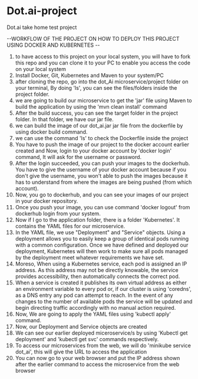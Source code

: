 # Dot.ai-project
Dot.ai take home test project

--WORKFLOW OF THE PROJECT ON HOW TO DEPLOY THIS PROJECT USING DOCKER AND KUBERNETES --

1. to have access to this project on your local system, you will have to fork this repo and you can clone it to your PC to enable you access the code on your local system
2. Install Docker, Git, Kubernetes and Maven to your system/PC
3. after cloning the repo, go into the dot_Ai microservice/project folder on your terminal, By doing 'ls', you can see the files/folders inside the project folder.
4. we are going to build our microservice to get the 'jar' file using Maven to build the application by using the 'mvn clean install' command
5. After the build success, you can see the target folder in the project folder. In that folder, we have our jar file.
6. we can build the image of our dot_ai.jar jar file from the dockerfile by using docker build command.
7. we can use the command 'ls' to check the Dockerfile inside the project
8. You have to push the image of our project to the docker account earlier created and Now, login to your docker account by 'docker login' command, It will ask for the username or password.
9. After the login succeeded, you can push your images to the dockerhub. You have to give the username of your docker account because if you don't give the username, you won't able to push the images because it has to understand from where the images are being pushed (from which account).
10. Now, you go to dockerhub, and you can see your images of our project in your docker repository.
11. Once you push your image, you can use command 'docker logout' from dockerhub login from your system.
12. Now if I go to the application folder, there is a folder 'Kubernetes'. It contains the YAML files for our microservice.
13. In the YAML file, we use "Deployment" and "Service" objects. Using a deployment allows you to easily keep a group of identical pods running with a common configuration. Once we have defined and deployed our deployment, Kubernetes will then work to make sure all pods managed by the deployment meet whatever requirements we have set.
14. Moreso, When using a Kubernetes service, each pod is assigned an IP address. As this address may not be directly knowable, the service provides accessibility, then automatically connects the correct pod.
15. When a service is created it publishes its own virtual address as either an environment variable to every pod or, if our cluster is using 'coredns', as a DNS entry any pod can attempt to reach. In the event of any changes to the number of available pods the service will be updated and begin directing traffic accordingly with no manual action required.
16. Now, We are going to apply the YAML files using 'kubectl apply' command.
17. Now, our Deployment and Service objects are created
18. We can see our earlier deployed miceroservice/s by using 'Kubectl get deployment' and 'kubectl get svc' commands respectively.
19. To access our microservices from the web, we will do 'minikube service dot_ai', this will give the URL to access the application
20. You can now go to your web browser and put the IP address shown after the earlier command to access the microservice from the web browser
